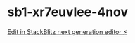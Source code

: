 # sb1-xr7euvlee-4nov

[Edit in StackBlitz next generation editor ⚡️](https://stackblitz.com/~/github.com/haridaggupatti/sb1-xr7euvlee-4nov)